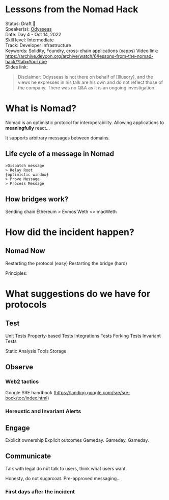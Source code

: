 # Lessons from the Nomad Hack

Status: Draft 📝  
Speaker(s): [Odysseas](https://app.devcon.org/speakers/WB8KEZ)    
Date: Day 4 - Oct 14, 2022  
Skill level: Intermediate   
Track: Developer Infrastructure  
Keywords: Solidity, Foundry, cross-chain applications (xapps)
Video link: https://archive.devcon.org/archive/watch/6/lessons-from-the-nomad-hack/?tab=YouTube  
Slides link:  
> Disclaimer: Odysseas is not there on behalf of [Illusory], and the views he expresses in his talk are his own and do not reflect those of the company. There was no Q&A as it is an ongoing investigation.

# What is Nomad?
Nomad is an optimistic protocol for interoperability. Allowing applications to **meaningfully** react...

It supports arbitrary messages between domains.

## Life cycle of a message in Nomad
    >Dispatch message 
    > Relay Root 
    {optimistic window}
    > Prove Message 
    > Process Message

## How bridges work?
Sending chain
Ethereum > Evmos
Weth <> madWeth

# How did the incident happen?


## Nomad Now
Restarting the protocol (easy)
Restarting the bridge (hard)

Principles:

# What suggestions do we have for protocols

## Test
Unit Tests
Property-based Tests
Integrations Tests
Forking Tests
Invariant Tests

Static Analysis Tools
Storage 

## Observe

### Web2 tactics
Google SRE handbook (https://landing.google.com/sre/sre-book/toc/index.html)

### Hereustic and Invariant Alerts

## Engage
Explicit ownership
Explicit outcomes
Gameday. Gameday. Gameday.

## Communicate

Talk with legal do not talk to users, think what users want.

Honesty, do not sugarcoat.
Pre-approved messaging...

### First days after the incident
